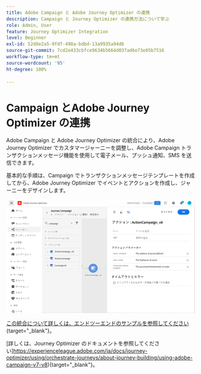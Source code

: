 ```yaml
---
title: Adobe Campaign と Adobe Journey Optimizer の連携
description: Campaign と Journey Optimizer の連携方法について学ぶ
role: Admin, User
feature: Journey Optimizer Integration
level: Beginner
exl-id: 52d8e2a5-9fdf-498a-bdbd-13a9935a94d6
source-git-commit: 7cd2e433cbfce9634b5664d037ad6e73e05b7516
workflow-type: tm+mt
source-wordcount: '95'
ht-degree: 100%

---
```


# Campaign とAdobe Journey Optimizer の連携

Adobe Campaign と Adobe Journey Optimizer の統合により、Adobe Journey Optimizer でカスタマージャーニーを調整し、Adobe Campaign トランザクションメッセージ機能を使用して電子メール、プッシュ通知、SMS を送信できます。

基本的な手順は、Campaign でトランザクションメッセージテンプレートを作成してから、Adobe Journey Optimizer でイベントとアクションを作成し、ジャーニーをデザインします。


![](assets/ajo-integration.png)


[この統合について詳しくは、エンドツーエンドのサンプルを参照してください](https://experienceleague.adobe.com/ja/docs/journey-optimizer/using/orchestrate-journeys/journey-use-cases/business-use-cases/ajo-ac){target="_blank"}。


[詳しくは、Journey Optimizer のドキュメントを参照してください]https://experienceleague.adobe.com/ja/docs/journey-optimizer/using/orchestrate-journeys/about-journey-building/using-adobe-campaign-v7-v8){target="_blank"}。
